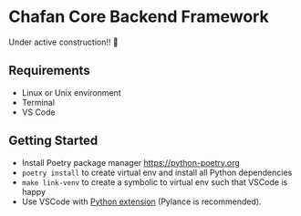# Chafan Core Backend Framework

Under active construction!! 🚧

## Requirements

* Linux or Unix environment
* Terminal
* VS Code

## Getting Started

* Install Poetry package manager https://python-poetry.org
* `poetry install` to create virtual env and install all Python dependencies
* `make link-venv` to create a symbolic to virtual env such that VSCode is happy
* Use VSCode with [Python extension](https://marketplace.visualstudio.com/items?itemName=ms-python.python) (Pylance is recommended).
